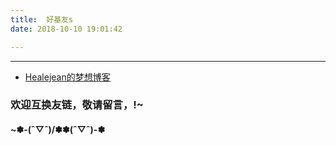 ```yaml
---
title:  好基友s
date: 2018-10-10 19:01:42

---
```


<hr>



* [Healejean的梦想博客](http://blog.healerjean.com/)

### 欢迎互换友链，敬请留言，!~

#### ~✽-(ˆ▽ˆ)/✽✽\(ˆ▽ˆ)-✽ 
